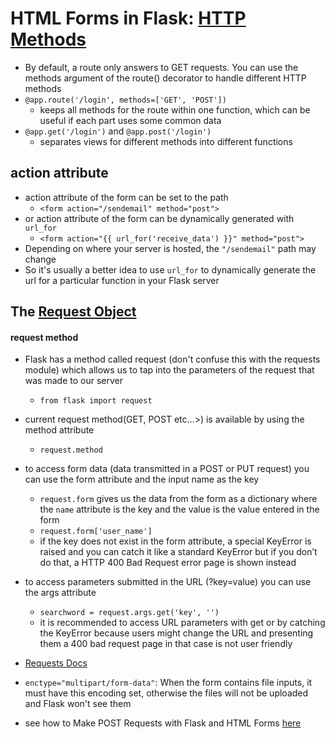 # HTML Forms in Flask: [HTTP Methods](https://flask.palletsprojects.com/en/stable/quickstart/#http-methods)
- By default, a route only answers to GET requests. You can use the methods argument of the route() decorator to handle different HTTP methods
- `@app.route('/login', methods=['GET', 'POST'])`
    - keeps all methods for the route within one function, which can be useful if each part uses some common data
- `@app.get('/login')` and `@app.post('/login')`
    - separates views for different methods into different functions

## action attribute
- action attribute of the form can be set to the path
    - `<form action="/sendemail" method="post">`
- or action attribute of the form can be dynamically generated with `url_for`
    - `<form action="{{ url_for('receive_data') }}" method="post">`
- Depending on where your server is hosted, the `"/sendemail"` path may change
- So it's usually a better idea to use `url_for` to dynamically generate the url for a particular function in your Flask server


## The [Request Object](https://flask.palletsprojects.com/en/stable/quickstart/#the-request-object)
#### request method
- Flask has a method called request (don't confuse this with the requests module) which allows us to tap into the parameters of the request that was made to our server
    - `from flask import request`
- current request method(GET, POST etc...>) is available by using the method attribute
    - `request.method`
- to access form data (data transmitted in a POST or PUT request) you can use the form attribute and the input name as the key
    - `request.form` gives us the data from the form as a dictionary where the `name` attribute is the key and the value is the value entered in the form
    - `request.form['user_name']`
    - if the key does not exist in the form attribute, a special KeyError is raised and you can catch it like a standard KeyError but if you don’t do that, a HTTP 400 Bad Request error page is shown instead
- to access parameters submitted in the URL (?key=value) you can use the args attribute
    - `searchword = request.args.get('key', '')`
    - it is recommended to access URL parameters with get or by catching the KeyError because users might change the URL and presenting them a 400 bad request page in that case is not user friendly
- [Requests Docs](https://flask.palletsprojects.com/en/stable/api/#flask.Request)



- `enctype="multipart/form-data"`: When the form contains file inputs, it must have this encoding set, otherwise the files will not be uploaded and Flask won't see them


- see how to Make POST Requests with Flask and HTML Forms [here](https://github.com/shanreed25/Python-Cheatsheet/blob/main/FlaskApplication/docs/flaskApp/server.py#L48)